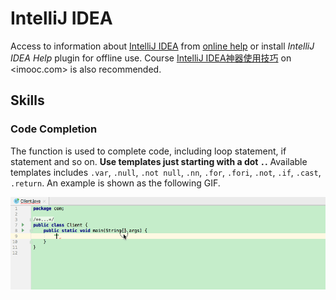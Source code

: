 # IntelliJ IDEA

Access to information about [IntelliJ IDEA](https://www.jetbrains.com/idea/) from [online help](https://www.jetbrains.com/help/idea/getting-started.html) or install *IntelliJ IDEA Help* plugin for offline use. Course [IntelliJ IDEA神器使用技巧](https://www.imooc.com/learn/924) on <imooc.com> is also recommended.

## Skills

### Code Completion

The function is used to complete code, including loop statement, if statement and so on. **Use templates just starting with a dot `.`.** Available templates includes `.var`, `.null`, `.not null`, `.nn`, `.for`, `.fori`, `.not`, `.if`, `.cast`, `.return`. An example is shown as the following GIF.

![.var](img/idea-var.png)
